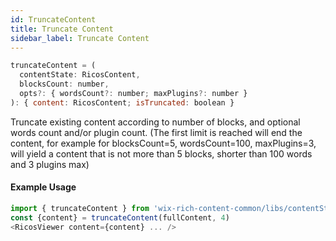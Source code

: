 ```yaml
---
id: TruncateContent
title: Truncate Content
sidebar_label: Truncate Content
---
```


```js
truncateContent = (
  contentState: RicosContent,
  blocksCount: number,
  opts?: { wordsCount?: number; maxPlugins?: number }
): { content: RicosContent; isTruncated: boolean }  
```

Truncate existing content according to number of blocks, and optional words count and/or plugin count.
(The first limit is reached will end the content, for example for blocksCount=5, wordsCount=100, maxPlugins=3, will yield a content that is not more than 5 blocks, shorter than 100 words and 3 plugins max)

#### Example Usage

```js
import { truncateContent } from 'wix-rich-content-common/libs/contentStateServices';
const {content} = truncateContent(fullContent, 4)
<RicosViewer content={content} ... />
```

